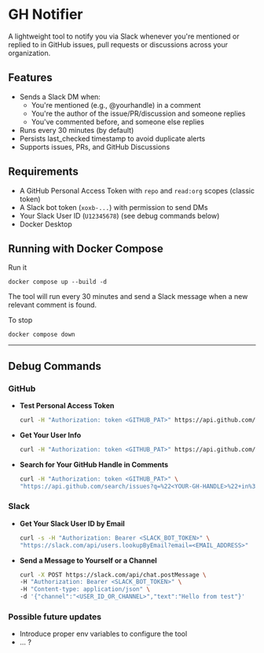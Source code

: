# GH Notifier

A lightweight tool to notify you via Slack whenever you're mentioned or replied to in GitHub issues, pull requests or discussions across your organization.

## Features

- Sends a Slack DM when:
  - You're mentioned (e.g., @yourhandle) in a comment
  - You're the author of the issue/PR/discussion and someone replies
  - You've commented before, and someone else replies
- Runs every 30 minutes (by default)
- Persists last_checked timestamp to avoid duplicate alerts
- Supports issues, PRs, and GitHub Discussions

## Requirements

- A GitHub Personal Access Token with `repo` and `read:org` scopes (classic token)
- A Slack bot token (`xoxb-...`) with permission to send DMs
- Your Slack User ID (`U12345678`) (see debug commands below)
- Docker Desktop

## Running with Docker Compose

Run it

```
docker compose up --build -d
```
The tool will run every 30 minutes and send a Slack message when a new relevant comment is found.

To stop

```
docker compose down
```

---

## Debug Commands

### GitHub

- **Test Personal Access Token**
  
  ```sh
  curl -H "Authorization: token <GITHUB_PAT>" https://api.github.com/orgs/skyscrapers/repos
  ```

- **Get Your User Info**
  
  ```sh
  curl -H "Authorization: token <GITHUB_PAT>" https://api.github.com/user
  ```

- **Search for Your GitHub Handle in Comments**
  
  ```sh
  curl -H "Authorization: token <GITHUB_PAT>" \
  "https://api.github.com/search/issues?q=%22<YOUR-GH-HANDLE>%22+in%3Acomments+org%3Askyscrapers+is%3Aissue+updated%3A%3E2025-05-14T17%3A50%3A00Z&sort=updated&order=desc"
  ```

### Slack

- **Get Your Slack User ID by Email**
  
  ```sh
  curl -s -H "Authorization: Bearer <SLACK_BOT_TOKEN>" \
  "https://slack.com/api/users.lookupByEmail?email=<EMAIL_ADDRESS>"
  ```

- **Send a Message to Yourself or a Channel**
  
  ```sh
  curl -X POST https://slack.com/api/chat.postMessage \
  -H "Authorization: Bearer <SLACK_BOT_TOKEN>" \
  -H "Content-type: application/json" \
  -d '{"channel":"<USER_ID_OR_CHANNEL>","text":"Hello from test"}'
  ```


### Possible future updates
- Introduce proper env variables to configure the tool
- ... ?
